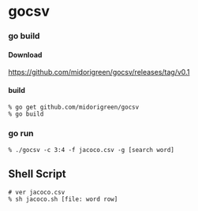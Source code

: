 # gocsv

### go build
#### Download
https://github.com/midorigreen/gocsv/releases/tag/v0.1

#### build
```
% go get github.com/midorigreen/gocsv
% go build
```

### go run
```
% ./gocsv -c 3:4 -f jacoco.csv -g [search word]
```

## Shell Script
```
# ver jacoco.csv
% sh jacoco.sh [file: word row]
```
